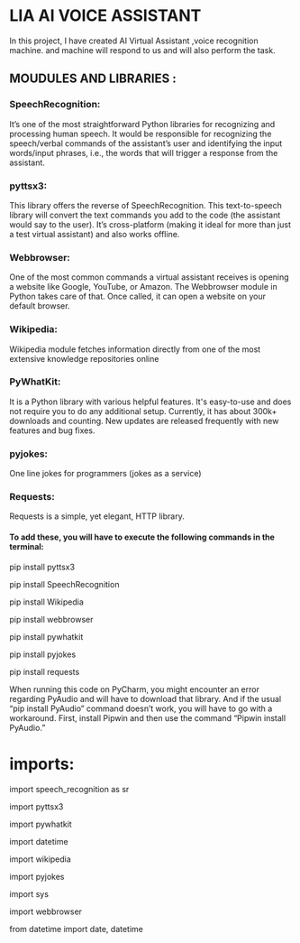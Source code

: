 # LIA AI VOICE ASSISTANT
In this project, I have created AI Virtual Assistant ,voice recognition machine. and  machine will respond to us and will also perform the task.
## MOUDULES AND LIBRARIES :
### SpeechRecognition:
It’s one of the most straightforward Python libraries for recognizing and processing human speech. It would be responsible for recognizing the speech/verbal commands of the assistant’s user and identifying the input words/input phrases, i.e., the words that will trigger a response from the assistant.
### pyttsx3:
This library offers the reverse of SpeechRecognition. This text-to-speech library will convert the text commands you add to the code (the assistant would say to the user). It’s cross-platform (making it ideal for more than just a test virtual assistant) and also works offline.
### Webbrowser:
One of the most common commands a virtual assistant receives is opening a website like Google, YouTube, or Amazon. The Webbrowser module in Python takes care of that. Once called, it can open a website on your default browser.
### Wikipedia:
Wikipedia module fetches information directly from one of the most extensive knowledge repositories online
### PyWhatKit:
It is a Python library with various helpful features. It's easy-to-use and does not require you to do any additional setup. Currently, it has about 300k+ downloads and counting. New updates are released frequently with new features and bug fixes.
### pyjokes:
One line jokes for programmers (jokes as a service)
### Requests:
Requests is a simple, yet elegant, HTTP library.
#### To add these, you will have to execute the following commands in the terminal:
pip install pyttsx3

pip install SpeechRecognition

pip install Wikipedia

pip install webbrowser

pip install pywhatkit

pip install pyjokes

pip install requests

When running this code on PyCharm, you might encounter an error regarding PyAudio and will have to download that library. And if the usual “pip install PyAudio” command doesn’t work, you will have to go with a workaround. First, install Pipwin and then use the command “Pipwin install PyAudio.”
# imports:
import speech_recognition as sr

import pyttsx3

import pywhatkit

import datetime

import wikipedia

import pyjokes

import sys

import webbrowser

from datetime import date, datetime
